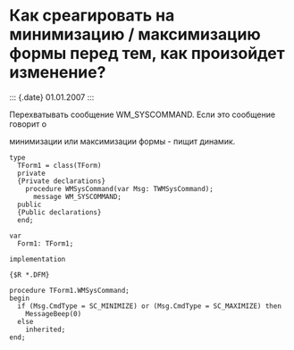 Как среагировать на минимизацию / максимизацию формы перед тем, как произойдет изменение?
=========================================================================================

::: {.date}
01.01.2007
:::

Перехватывать сообщение WM\_SYSCOMMAND. Если это сообщение говорит о

минимизации или максимизации формы - пищит динамик.

    type
      TForm1 = class(TForm)
      private
      {Private declarations}
        procedure WMSysCommand(var Msg: TWMSysCommand);
          message WM_SYSCOMMAND;
      public
      {Public declarations}
      end;
     
    var
      Form1: TForm1;
     
    implementation
     
    {$R *.DFM}
     
    procedure TForm1.WMSysCommand;
    begin
      if (Msg.CmdType = SC_MINIMIZE) or (Msg.CmdType = SC_MAXIMIZE) then
        MessageBeep(0)
      else
        inherited;
    end;
